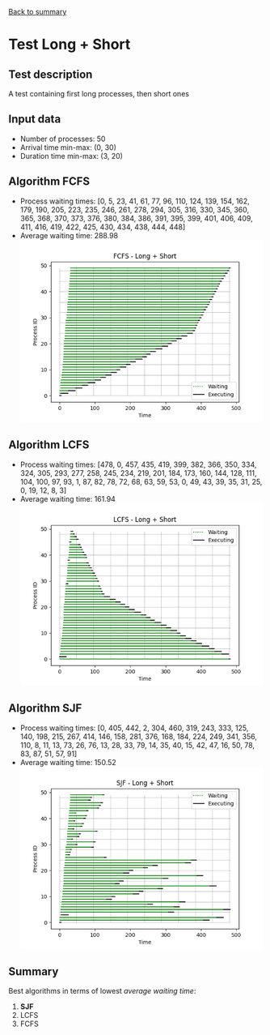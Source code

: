 [Back to summary](./readme.md)

# Test Long + Short
## Test description
A test containing first long processes, then short ones
## Input data
- Number of processes: 50
- Arrival time min-max: (0, 30)
- Duration time min-max: (3, 20)

## Algorithm FCFS
- Process waiting times: [0, 5, 23, 41, 61, 77, 96, 110, 124, 139, 154, 162, 179, 190, 205, 223, 235, 246, 261, 278, 294, 305, 316, 330, 345, 360, 365, 368, 370, 373, 376, 380, 384, 386, 391, 395, 399, 401, 406, 409, 411, 416, 419, 422, 425, 430, 434, 438, 444, 448]
- Average waiting time: 288.98
![Graph FCFS](FCFS_longshort.png)

## Algorithm LCFS
- Process waiting times: [478, 0, 457, 435, 419, 399, 382, 366, 350, 334, 324, 305, 293, 277, 258, 245, 234, 219, 201, 184, 173, 160, 144, 128, 111, 104, 100, 97, 93, 1, 87, 82, 78, 72, 68, 63, 59, 53, 0, 49, 43, 39, 35, 31, 25, 0, 19, 12, 8, 3]
- Average waiting time: 161.94
![Graph LCFS](LCFS_longshort.png)

## Algorithm SJF
- Process waiting times: [0, 405, 442, 2, 304, 460, 319, 243, 333, 125, 140, 198, 215, 267, 414, 146, 158, 281, 376, 168, 184, 224, 249, 341, 356, 110, 8, 11, 13, 73, 26, 76, 13, 28, 33, 79, 14, 35, 40, 15, 42, 47, 16, 50, 78, 83, 87, 51, 57, 91]
- Average waiting time: 150.52
![Graph SJF](SJF_longshort.png)

## Summary

Best algorithms in terms of lowest _average waiting time_: 
1. **SJF**
2. LCFS
3. FCFS

